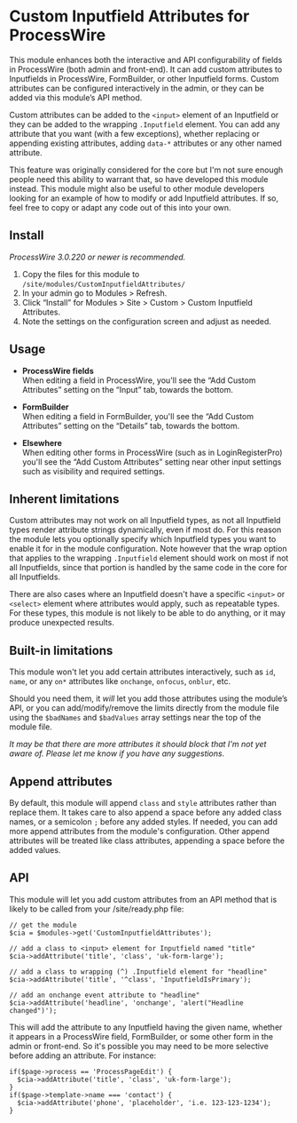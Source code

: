 # Custom Inputfield Attributes for ProcessWire

This module enhances both the interactive and API configurability of 
fields in ProcessWire (both admin and front-end). It can add custom 
attributes to Inputfields in ProcessWire, FormBuilder, or other 
Inputfield forms. Custom attributes can be configured interactively in the
admin, or they can be added via this module’s API method. 

Custom attributes can be added to the `<input>` element of an Inputfield or 
they can be added to the wrapping `.Inputfield` element. You can add any
attribute that you want (with a few exceptions), whether replacing or appending 
existing attributes, adding `data-*` attributes or any other named attribute.

This feature was originally considered for the core but I'm not sure enough
people need this ability to warrant that, so have developed this module instead.
This module might also be useful to other module developers looking for an 
example of how to modify or add Inputfield attributes. If so, feel free to 
copy or adapt any code out of this into your own.


## Install

*ProcessWire 3.0.220 or newer is recommended.*

1. Copy the files for this module to `/site/modules/CustomInputfieldAttributes/`
2. In your admin go to Modules > Refresh. 
3. Click “Install” for Modules > Site > Custom > Custom Inputfield Attributes.
4. Note the settings on the configuration screen and adjust as needed.


## Usage

- **ProcessWire fields**  
  When editing a field in ProcessWire, you'll see the “Add Custom Attributes” 
  setting on the “Input” tab, towards the bottom. 
 

- **FormBuilder**  
  When editing a field in FormBuilder, you'll see the “Add Custom Attributes”
  setting on the “Details” tab, towards the bottom.
 

- **Elsewhere**  
  When editing other forms in ProcessWire (such as in LoginRegisterPro) you'll
  see the “Add Custom Attributes” setting near other input settings such as 
  visibility and required settings. 


## Inherent limitations

Custom attributes may not work on all Inputfield types, as not all Inputfield
types render attribute strings dynamically, even if most do. For this reason
the module lets you optionally specify which Inputfield types you want to
enable it for in the module configuration. Note however that the wrap option
that applies to the wrapping `.Inputfield` element should work on most if not
all Inputfields, since that portion is handled by the same code in the core
for all Inputfields. 

There are also cases where an Inputfield doesn't have a specific `<input>`
or `<select>` element where attributes would apply, such as repeatable types.
For these types, this module is not likely to be able to do anything, or 
it may produce unexpected results. 

## Built-in limitations

This module won't let you add certain attributes interactively, such as 
`id`, `name`, or any `on*` attributes like `onchange`, `onfocus`, 
`onblur`, etc. 

Should you need them, it *will* let you add those attributes using the 
module’s API, or you can add/modify/remove the limits directly from the 
module file using the `$badNames` and `$badValues` array settings near 
the top of the module file. 

*It may be that there are more attributes it should block that I'm not
yet aware of. Please let me know if you have any suggestions.*


## Append attributes

By default, this module will append `class` and `style` attributes rather
than replace them. It takes care to also append a space before any added
class names, or a semicolon `;` before any added styles. If needed, you 
can add more append attributes from the module's configuration. Other
append attributes will be treated like class attributes, appending a
space before the added values. 


## API

This module will let you add custom attributes from an API method that
is likely to be called from your /site/ready.php file:
~~~~~
// get the module
$cia = $modules->get('CustomInputfieldAttributes');

// add a class to <input> element for Inputfield named "title"
$cia->addAttribute('title', 'class', 'uk-form-large'); 

// add a class to wrapping (^) .Inputfield element for "headline"
$cia->addAttribute('title', '^class', 'InputfieldIsPrimary'); 

// add an onchange event attribute to "headline"
$cia->addAttribute('headline', 'onchange', 'alert("Headline changed")');
~~~~~
This will add the attribute to any Inputfield having the given name, whether
it appears in a ProcessWire field, FormBuilder, or some other form in the
admin or front-end. So it's possible you may need to be more selective 
before adding an attribute. For instance:
~~~~~
if($page->process == 'ProcessPageEdit') {
  $cia->addAttribute('title', 'class', 'uk-form-large'); 
}
if($page->template->name === 'contact') {
  $cia->addAttribute('phone', 'placeholder', 'i.e. 123-123-1234'); 
}
~~~~~